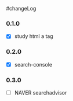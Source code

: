 #changeLog


### 0.1.0
- [x] study html a tag


### 0.2.0
- [x] search-console


### 0.3.0
- [ ] NAVER searchadvisor
